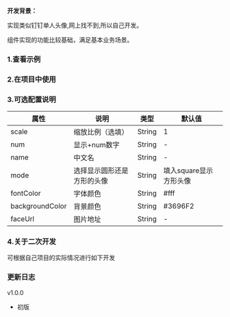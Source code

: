 **开发背景：**

实现类似钉钉单人头像,网上找不到,所以自己开发。

组件实现的功能比较基础，满足基本业务场景。

### 1.查看示例



### 2.在项目中使用



### 3.可选配置说明

| 属性            | 说明                       | 类型   | 默认值                 |
|-----------------|----------------------------|--------|------------------------|
| scale           | 缩放比例（选填）           | String | 1                      |
| num             | 显示+num数字               | String | -                      |
| name            | 中文名                     | String | -                      |
| mode            | 选择显示圆形还是方形的头像 | String | 填入square显示方形头像 |
| fontColor       | 字体颜色                   | String | #fff                   |
| backgroundColor | 背景颜色                   | String | #3696F2                |
| faceUrl         | 图片地址                   | String | -                      |



### 4.关于二次开发
可根据自己项目的实际情况进行如下开发


### 更新日志
v1.0.0
- 初版
  
